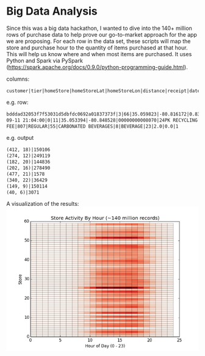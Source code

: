 # Big Data Analysis

Since this was a big data hackathon, I wanted to dive into the 140+ million rows of purchase data to help prove our go-to-market approach for the app we are proposing. For each row in the data set, these scripts will map the store and purchase hour to the quantity of items purchased at that hour. This will help us know where and when most items are purchased. It uses Python and Spark via PySpark (https://spark.apache.org/docs/0.9.0/python-programming-guide.html).

columns:
```
customer|tier|homeStore|homeStoreLat|homeStoreLon|distance|receipt|datetime|onlineFlag|store|storeLat|storeLon|upc|desc|mupc|subcat|subcat_num|cat|cat_num|dept|dept_num|sales|discount|quantity
```

e.g. row:
```
bdddad32053f7f53031d5dbfdc0692a01837373f|3|66|35.059823|-80.816172|0.8398516561798964|dd4b97177ebb1ea7b6732cc585ac8d0992ae1f87|2014-09-11 21:04:00|0|11|35.053394|-80.848528|00000000008070|24PK RECYCLING FEE|807|REGULAR|55|CARBONATED BEVERAGES|8|BEVERAGE|23|2.0|0.0|1

```

e.g. output
```
(412, 18)|150106
(274, 12)|249119
(182, 20)|144836
(202, 16)|278490
(477, 21)|1578
(340, 22)|36429
(149, 9)|150114
(40, 6)|3071
```

A visualization of the results:
![Alt text](https://raw.githubusercontent.com/praeducer/htcodelivery/master/spark/heatmap_store_hour_quantity_full.png "Visualization of the full data set")
